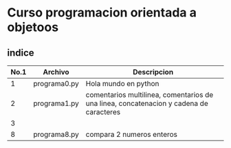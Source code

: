 # Curso programacion orientada a objetoos

## indice 

|No.1|Archivo|Descripcion        |
|----|-------|-------------------|
|1   |programa0.py| Hola mundo en python|
|2   |programa1.py| comentarios multilinea, comentarios de una linea, concatenacion y cadena de caracteres |
|3   | 
|8| programa8.py| compara 2 numeros enteros|
